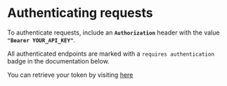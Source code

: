 # Authenticating requests

To authenticate requests, include an **`Authorization`** header with the value **`"Bearer YOUR_API_KEY"`**.

All authenticated endpoints are marked with a `requires authentication` badge in the documentation below.

You can retrieve your token by visiting <a href="/settings/api-keys" target="_blank">here</a>
